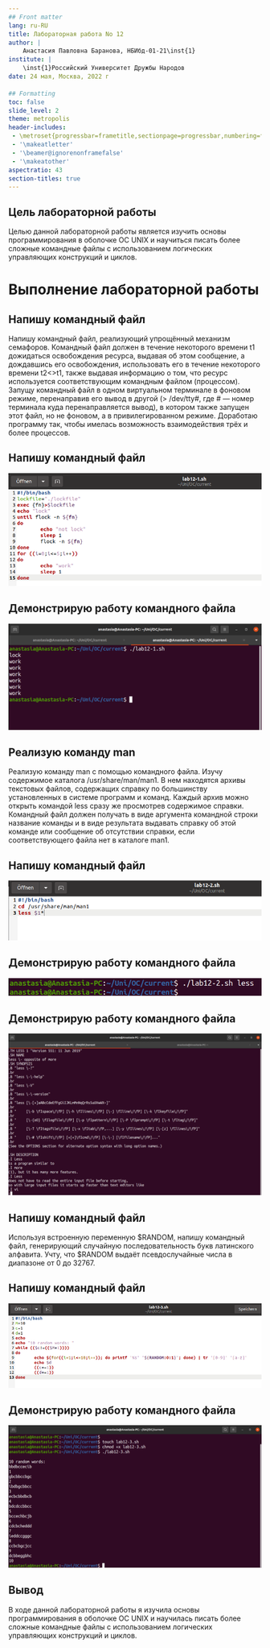 ```yaml
---
## Front matter
lang: ru-RU
title: Лабораторная работа No 12
author: |
	Анастасия Павловна Баранова, НБИбд-01-21\inst{1}
institute: |
	\inst{1}Российский Университет Дружбы Народов
date: 24 мая, Москва, 2022 г

## Formatting
toc: false
slide_level: 2
theme: metropolis
header-includes: 
 - \metroset{progressbar=frametitle,sectionpage=progressbar,numbering=fraction}
 - '\makeatletter'
 - '\beamer@ignorenonframefalse'
 - '\makeatother'
aspectratio: 43
section-titles: true
---
```


## Цель лабораторной работы

Целью данной лабораторной работы является изучить основы программирования в оболочке ОС UNIX и научиться писать более сложные командные файлы с использованием логических управляющих конструкций и циклов.

# Выполнение лабораторной работы

## Напишу командный файл

Напишу командный файл, реализующий упрощённый механизм семафоров. Командный файл должен в течение некоторого времени t1 дожидаться освобождения ресурса, выдавая об этом сообщение, а дождавшись его освобождения, использовать его в течение некоторого времени t2<>t1, также выдавая информацию о том, что ресурс используется соответствующим командным файлом (процессом). Запущу командный файл в одном виртуальном терминале в фоновом режиме, перенаправив его вывод в другой (> /dev/tty#, где # — номер терминала куда перенаправляется вывод), в котором также запущен этот файл, но не фоновом, а в привилегированном режиме. Доработаю программу так, чтобы имелась возможность взаимодействия трёх и более процессов.

## Напишу командный файл

![Напишу командный файл.](../report/image/12_1.png)

## Демонстрирую работу командного файла

![Демонстрирую работу командного файла.](../report/image/12_2.png)

## Реализую команду man

Реализую команду man с помощью командного файла. Изучу содержимое каталога /usr/share/man/man1. В нем находятся архивы текстовых файлов, содержащих справку по большинству установленных в системе программ и команд. Каждый архив можно открыть командой less сразу же просмотрев содержимое справки. Командный файл должен получать в виде аргумента командной строки название команды и в виде результата выдавать справку об этой команде или сообщение об отсутствии справки, если соответствующего файла нет в каталоге man1.

## Напишу командный файл

![Напишу командный файл.](../report/image/12_3.png)

## Демонстрирую работу командного файла

![Демонстрирую работу командного файла.](../report/image/12_4.png)

## Демонстрирую работу командного файла

![Демонстрирую работу командного файла.](../report/image/12_5.png)

## Напишу командный файл

Используя встроенную переменную $RANDOM, напишу командный файл, генерирующий случайную последовательность букв латинского алфавита. Учту, что $RANDOM выдаёт псевдослучайные числа в диапазоне от 0 до 32767.

## Напишу командный файл

![Напишу командный файл.](../report/image/12_6.png)

## Демонстрирую работу командного файла

![Демонстрирую работу командного файла.](../report/image/12_7.png)

## Вывод

В ходе данной лабораторной работы я изучила основы программирования в оболочке ОС UNIX и научилась писать более сложные командные файлы с использованием логических управляющих конструкций и циклов.